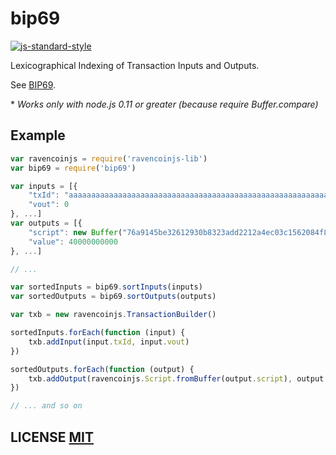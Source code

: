 # bip69

[![js-standard-style](https://cdn.rawgit.com/feross/standard/master/badge.svg)](https://github.com/feross/standard)

Lexicographical Indexing of Transaction Inputs and Outputs.

See [BIP69](https://github.com/bitcoin/bips/blob/master/bip-0069.mediawiki).

\* *Works only with node.js 0.11 or greater (because require Buffer.compare)*

## Example

``` javascript
var ravencoinjs = require('ravencoinjs-lib')
var bip69 = require('bip69')

var inputs = [{
	"txId": "aaaaaaaaaaaaaaaaaaaaaaaaaaaaaaaaaaaaaaaaaaaaaaaaaaaaaaaaaaaaaaaa",
	"vout": 0
}, ...]
var outputs = [{
	"script": new Buffer("76a9145be32612930b8323add2212a4ec03c1562084f8488ac", "hex"),
	"value": 40000000000
}, ...]

// ...

var sortedInputs = bip69.sortInputs(inputs)
var sortedOutputs = bip69.sortOutputs(outputs)

var txb = new ravencoinjs.TransactionBuilder()

sortedInputs.forEach(function (input) {
	txb.addInput(input.txId, input.vout)
})

sortedOutputs.forEach(function (output) {
	txb.addOutput(ravencoinjs.Script.fromBuffer(output.script), output.value)
})

// ... and so on
```

## LICENSE [MIT](LICENSE)
